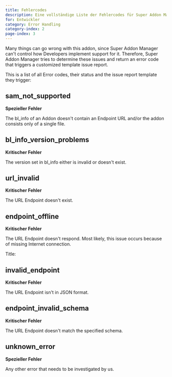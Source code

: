 ```yaml
---
title: Fehlercodes
description: Eine vollständige Liste der Fehlercodes für Super Addon Manager.
for: Entwickler
category: Error Handling
category-index: 2
page-index: 3
---
```


Many things can go wrong with this addon, since Super Addon Manager can't control how Developers implement support for it. Therefore, Super Addon Manager tries to determine these issues and return an error code that triggers a customized template issue report.

This is a list of all Error codes, their status and the issue report template they trigger:

## sam_not_supported

**Spezieller Fehler**

The bl_info of an Addon doesn't contain an Endpoint URL and/or the addon consists only of a single file.

<SamNotSupported />

## bl_info_version_problems

**Kritischer Fehler**

The version set in bl_info either is invalid or doesn't exist.
<BlInfoVersionProblems />

## url_invalid

**Kritischer Fehler**

The URL Endpoint doesn't exist.
<UrlInvalid />

## endpoint_offline

**Kritischer Fehler**

The URL Endpoint doesn't respond. Most likely, this issue occurs because of missing Internet connection.
<EndpointOffline />

Title:

## invalid_endpoint

**Kritischer Fehler**

The URL Endpoint isn't in JSON format.
<InvalidEndpoint />

## endpoint_invalid_schema

**Kritischer Fehler**

The URL Endpoint doesn't match the specified schema.
<EndpointInvalidSchema />

## unknown_error

**Spezieller Fehler**

Any other error that needs to be investigated by us.
<UnknownError />
